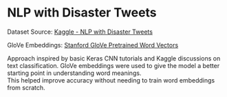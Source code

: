 # NLP with Disaster Tweets

Dataset Source: [Kaggle - NLP with Disaster Tweets](https://www.kaggle.com/competitions/nlp-getting-started/overview)

GloVe Embeddings: [Stanford GloVe Pretrained Word Vectors](https://nlp.stanford.edu/projects/glove/)

Approach inspired by basic Keras CNN tutorials and Kaggle discussions on text classification. GloVe embeddings were used to give the model a better starting point in understanding word meanings.  
This helped improve accuracy without needing to train word embeddings from scratch.
